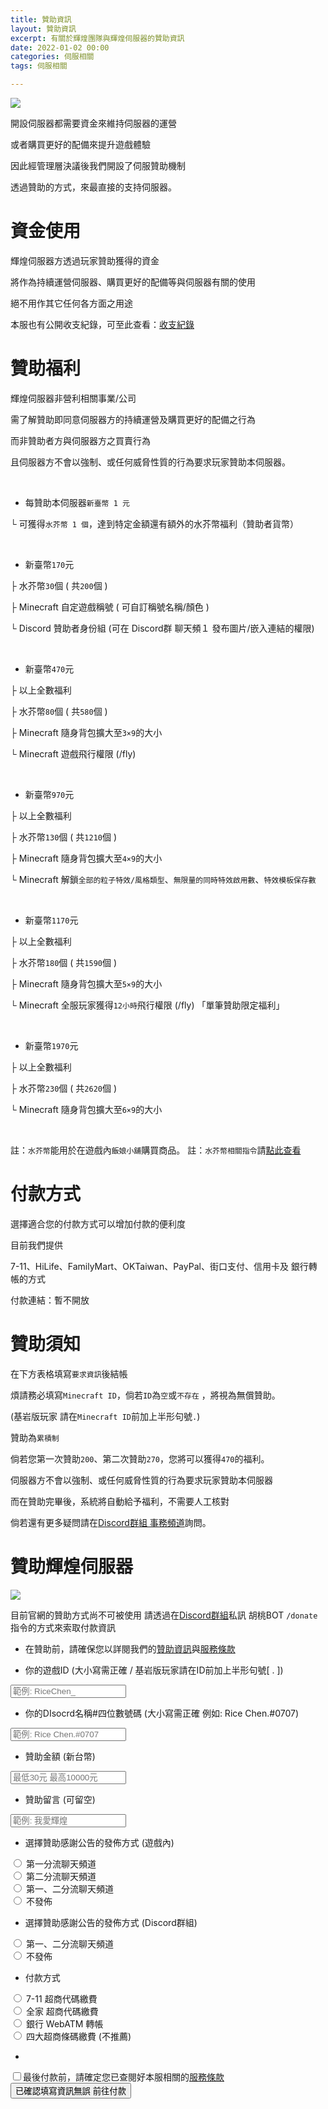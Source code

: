 ```yaml
---
title: 贊助資訊
layout: 贊助資訊
excerpt: 有關於輝煌團隊與輝煌伺服器的贊助資訊
date: 2022-01-02 00:00
categories: 伺服相關 
tags: 伺服相關

---
```


![](https://media.discordapp.net/attachments/596718421966716928/971190210928992267/AddText_05-04-06.36.35.png)


開設伺服器都需要資金來維持伺服器的運營

或者購買更好的配備來提升遊戲體驗

因此經管理層決議後我們開設了伺服贊助機制

透過贊助的方式，來最直接的支持伺服器。



# 資金使用

輝煌伺服器方透過玩家贊助獲得的資金

將作為持續運營伺服器、購買更好的配備等與伺服器有關的使用

絕不用作其它任何各方面之用途

本服也有公開收支紀錄，可至此查看：<a href="https://www.brilliantw.net/收支紀錄">收支紀錄</a>



# 贊助福利

輝煌伺服器非營利相關事業/公司

需了解贊助即同意伺服器方的持續運營及購買更好的配備之行為

而非贊助者方與伺服器方之買賣行為

且伺服器方不會以強制、或任何威脅性質的行為要求玩家贊助本伺服器。

<br />

- 每贊助本伺服器` 新臺幣 1 元 `

└ 可獲得` 水芥幣 1 個 `，達到特定金額還有額外的水芥幣福利（贊助者貨幣）

<br />

- 新臺幣` 170 `元

├ 水芥幣` 30 `個 ( 共` 200 `個 ) 

├ Minecraft 自定遊戲稱號 ( 可自訂稱號名稱/顏色 ) 

└ Discord 贊助者身份組 (可在 Discord群 聊天頻１ 發布圖片/嵌入連結的權限) 

<br />

- 新臺幣` 470 `元

├ 以上全數福利 

├ 水芥幣` 80 `個 ( 共` 580 `個 ) 

├ Minecraft 隨身背包擴大至` 3×9 `的大小 

└ Minecraft 遊戲飛行權限 (/fly) 

<br />

- 新臺幣` 970 `元

├ 以上全數福利

├ 水芥幣` 130 `個 ( 共` 1210 `個 ) 

├ Minecraft 隨身背包擴大至` 4×9 `的大小 

└ Minecraft 解鎖` 全部的粒子特效/風格類型 `、` 無限量的同時特效啟用數 `、` 特效模板保存數 `

<br />

- 新臺幣` 1170 `元

├ 以上全數福利 

├ 水芥幣` 180 `個 ( 共` 1590 `個 ) 

├ Minecraft 隨身背包擴大至` 5×9 `的大小 

└ Minecraft 全服玩家獲得` 12小時 `飛行權限 (/fly) 「單筆贊助限定福利」

<br />

- 新臺幣` 1970 `元

├ 以上全數福利 

├ 水芥幣` 230 `個 ( 共` 2620 `個 ) 

└ Minecraft 隨身背包擴大至` 6×9 `的大小 

<br />

註：` 水芥幣 `能用於在遊戲內` 飯娘小舖 `購買商品。
註：` 水芥幣相關指令 `請<a href="https://www.brilliantw.net/指令教學/#23-稀有貨幣">點此查看</a>


# 付款方式

選擇適合您的付款方式可以增加付款的便利度

目前我們提供

7-11、HiLife、FamilyMart、OKTaiwan、PayPal、街口支付、信用卡及 銀行轉帳的方式

付款連結：暫不開放



# 贊助須知

在下方表格填寫` 要求資訊 `後結帳

煩請務必填寫` Minecraft ID `，倘若` ID `為` 空 `或` 不存在 ` ，將視為無償贊助。

(基岩版玩家 請在` Minecraft ID `前加上半形句號` . `)


贊助為` 累積制 `

倘若您第一次贊助` 200 `、第二次贊助` 270 `，您將可以獲得` 470 `的福利。


伺服器方不會以強制、或任何威脅性質的行為要求玩家贊助本伺服器

而在贊助完畢後，系統將自動給予福利，不需要人工核對

倘若還有更多疑問請在<a href="https://discord.com/invite/5MHGpAFGEN">Discord群組 事務頻道</a>詢問。

# 贊助輝煌伺服器

![](https://cdn.discordapp.com/attachments/596718421966716928/995552584297353306/AddText_07-10-12.50.04.jpg)

目前官網的贊助方式尚不可被使用
請透過在<a href="https://discord.com/invite/5MHGpAFGEN">Discord群組</a>私訊 胡桃BOT ` /donate `指令的方式來索取付款資訊

- 在贊助前，請確保您以詳閱我們的<a href="https://www.brilliantw.net/贊助資訊">贊助資訊</a>與<a href="https://www.brilliantw.net/服務條款">服務條款</a>


- 你的遊戲ID (大小寫需正確 / 基岩版玩家請在ID前加上半形句號[ . ])
<input id="name" type="text" placeholder="範例: RiceChen_" required>


- 你的DIsocrd名稱#四位數號碼 (大小寫需正確 例如: Rice Chen.#0707)
<input id="name" type="text" placeholder="範例: Rice Chen.#0707" required>


- 贊助金額 (新台幣)
<input id="donate-amount" type="text" placeholder="最低30元 最高10000元" min="30" max="10000" required>


- 贊助留言 (可留空)
<input id="comment" type="text" placeholder="範例: 我愛輝煌">


- 選擇贊助感謝公告的發佈方式 (遊戲內)
<div>
  <input type="radio" id="method1" name="method" value="1">
      <label for="method">第一分流聊天頻道</label>
</div>
<div>
  <input type="radio" id="method2" name="method" value="2">
      <label for="method">第二分流聊天頻道</label>
</div>
<div>
  <input type="radio" id="method3" name="method" value="12">
      <label for="method">第一、二分流聊天頻道</label>
</div>
<div>
    <input type="radio" id="method4" name="method" value="0">
      <label for="method">不發佈</label>
</div>

- 選擇贊助感謝公告的發佈方式 (Discord群組)
<div>
  <input type="radio" id="method11" name="publish" value="12">
      <label for="publish">第一、二分流聊天頻道</label>
</div>
<div>
    <input type="radio" id="method12" name="publish" value="0">
      <label for="publish">不發佈</label>
</div>


- 付款方式 
<div>
  <input type="radio" id="method21" name="way" value="1">
      <label for="way">7-11 超商代碼繳費</label>
</div>
<div>
  <input type="radio" id="method22" name="way" value="2">
      <label for="way">全家 超商代碼繳費</label>
</div>
<div>
  <input type="radio" id="method23" name="way" value="12">
      <label for="way">銀行 WebATM 轉帳</label>
</div>
<div>
    <input type="radio" id="method24" name="way" value="0">
      <label for="way">四大超商條碼繳費 (不推薦)</label>
</div>


-
<div>  
<input type="checkbox" id="tos" name="tos"><label for="tos">最後付款前，請確定您已查閱好本服相關的<a href="https://www.brilliantw.net/服務條款">服務條款</a></label>
</div>
      <input type="button" value="已確認填寫資訊無誤 前往付款">
      
